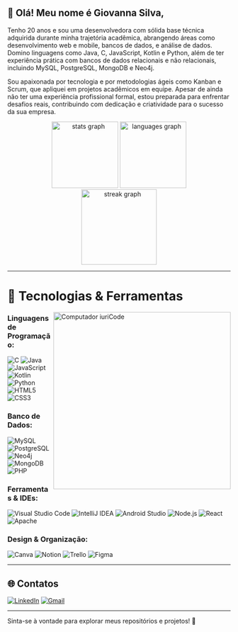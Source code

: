 ## 👋 Olá! Meu nome é Giovanna Silva,
Tenho 20 anos e sou uma desenvolvedora com sólida base técnica adquirida durante minha trajetória acadêmica, abrangendo áreas como desenvolvimento web e mobile, bancos de dados, e análise de dados. Domino linguagens como Java, C, JavaScript, Kotlin e Python, além de ter experiência prática com bancos de dados relacionais e não relacionais, incluindo MySQL, PostgreSQL, MongoDB e Neo4j. 

Sou apaixonada por tecnologia e por metodologias ágeis como Kanban e Scrum, que apliquei em projetos acadêmicos em equipe. Apesar de ainda não ter uma experiência profissional formal, estou preparada para enfrentar desafios reais, contribuindo com dedicação e criatividade para o sucesso da sua empresa.

<div align="center">
  <img src="https://github-readme-stats.vercel.app/api?username=gihsantsilva&hide_title=false&hide_rank=false&show_icons=true&include_all_commits=true&count_private=true&disable_animations=false&theme=dracula&locale=en&hide_border=false" height="150" alt="stats graph"  />
  <img src="https://github-readme-stats.vercel.app/api/top-langs?username=gihsantsilva&locale=en&hide_title=false&layout=compact&card_width=320&langs_count=5&theme=dracula&hide_border=false" height="150" alt="languages graph"  />
</div>
<div align="center">
  <img src="https://streak-stats.demolab.com?user=gihsantsilva&locale=en&mode=daily&theme=dark&hide_border=false&border_radius=5&order=3" height="170" alt="streak graph"  />
</div>


---

# 👾 Tecnologias & Ferramentas

<img src="https://raw.githubusercontent.com/MicaelliMedeiros/micaellimedeiros/master/image/computer-illustration.png" min-width="400px" max-width="400px" width="400px" align="right" alt="Computador iuriCode">

### Linguagens de Programação:
![C](https://img.shields.io/badge/-C-A8B9CC?logo=c&logoColor=white)
![Java](https://img.shields.io/badge/-Java-007396?logo=java&logoColor=white)
![JavaScript](https://img.shields.io/badge/-JavaScript-F7DF1E?logo=javascript&logoColor=black)
![Kotlin](https://img.shields.io/badge/-Kotlin-7F52FF?logo=kotlin&logoColor=white)
![Python](https://img.shields.io/badge/-Python-3776AB?logo=python&logoColor=white)
![HTML5](https://img.shields.io/badge/-HTML5-E34F26?logo=html5&logoColor=white)
![CSS3](https://img.shields.io/badge/-CSS3-1572B6?logo=css3&logoColor=white)

### Banco de Dados:
![MySQL](https://img.shields.io/badge/-MySQL-4479A1?logo=mysql&logoColor=white)
![PostgreSQL](https://img.shields.io/badge/-PostgreSQL-336791?logo=postgresql&logoColor=white)
![Neo4j](https://img.shields.io/badge/-Neo4j-008CC1?logo=neo4j&logoColor=white)
![MongoDB](https://img.shields.io/badge/-MongoDB-47A248?logo=mongodb&logoColor=white)
![PHP](https://img.shields.io/badge/-PHP-777BB4?logo=php&logoColor=white)


### Ferramentas & IDEs:
![Visual Studio Code](https://img.shields.io/badge/-VS%20Code-007ACC?logo=visualstudiocode&logoColor=white)
![IntelliJ IDEA](https://img.shields.io/badge/-IntelliJ%20IDEA-000000?logo=intellijidea&logoColor=white)
![Android Studio](https://img.shields.io/badge/-Android%20Studio-3DDC84?logo=androidstudio&logoColor=white)
![Node.js](https://img.shields.io/badge/-Node.js-339933?logo=node.js&logoColor=white)
![React](https://img.shields.io/badge/-React-61DAFB?logo=react&logoColor=black)
![Apache](https://img.shields.io/badge/-Apache-D22128?logo=apache&logoColor=white)


### Design & Organização:
![Canva](https://img.shields.io/badge/-Canva-00C4CC?logo=canva&logoColor=white)
![Notion](https://img.shields.io/badge/-Notion-000000?logo=notion&logoColor=white)
![Trello](https://img.shields.io/badge/-Trello-0079BF?logo=trello&logoColor=white)
![Figma](https://img.shields.io/badge/-Figma-F24E1E?logo=figma&logoColor=white)

---

## 🌐 Contatos

[![LinkedIn](https://img.shields.io/badge/LinkedIn-0A66C2?style=for-the-badge&logo=linkedin&logoColor=white)](https://www.linkedin.com/in/giovanna-santos-silva1/)
[![Gmail](https://img.shields.io/badge/Gmail-D14836?style=for-the-badge&logo=gmail&logoColor=white)](mailto:giihovannassilva@gmail.com)

---

Sinta-se à vontade para explorar meus repositórios e projetos! 🚀
